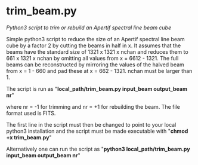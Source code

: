 # trim_beam.py
<i>Python3 script to trim or rebuild an Apertif spectral line beam cube</i>

Simple python3 script to reduce the size of an Apertif spectral line beam
cube by a factor 2 by cutting the beams in half in x.  It assumes that
the beams have the standard size of 1321 x 1321 x nchan and reduces
them to 661 x 1321 x nchan by omitting all values from x = 6612 - 1321.
The full beams can be reconstructed by mirroring the values of the
halved beam from x = 1 - 660 and pad these at x = 662 - 1321.
nchan must be larger than 1.

The script is run as 
"<b>local_path/trim_beam.py  input_beam  output_beam  nr</b>"

where nr = -1 for trimming and nr = +1 for
rebuilding the beam.  The file format used is FITS.

The first line in the script must then be changed to point to your
local python3 installation and the script must be made executable with
"<b>chmod +x trim_beam.py</b>"
  
Alternatively one can run the script as 
"<b>python3  local_path/trim_beam.py  input_beam  output_beam  nr</b>"


